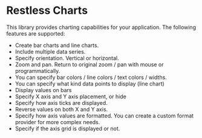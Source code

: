 # Restless Charts

This library provides charting capabilities for your application. The following features are supported:

-	Create bar charts and line charts.
-	Include multiple data series.
-	Specify orientation. Vertical or horizontal.
-	Zoom and pan. Return to original zoom / pan with mouse or programmatically.
-	You can specify bar colors / line colors / text colors / widths.
-	You can specify what kind data points to display (line chart)
-	Display values on bars
-	Specify X axis and Y axis placement, or hide
-	Specify how axis ticks are displayed.
-	Reverse values on both X and Y axis.
-	Specify how axis values are formatted. You can create a custom format provider for more complex needs.
-	Specify if the axis grid is displayed or not.
